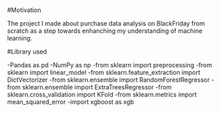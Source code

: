 #Motivation

The project I made about purchase data analysis on BlackFriday from scratch as a step towards enhanching my understanding of machine learning.

#Library used

-Pandas as pd
-NumPy as np
-from sklearn import preprocessing
-from sklearn import linear_model
-from sklearn.feature_extraction import DictVectorizer
-from sklearn.ensemble import RandomForestRegressor
-from sklearn.ensemble import ExtraTreesRegressor
-from sklearn.cross_validation import KFold
-from sklearn.metrics import mean_squared_error
-import xgboost as xgb
